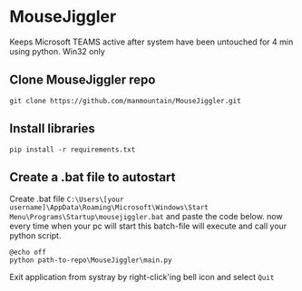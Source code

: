 # MouseJiggler

Keeps Microsoft TEAMS active after system have been untouched for 4 min using python. Win32 only

## Clone MouseJiggler repo
```
git clone https://github.com/manmountain/MouseJiggler.git
```

## Install libraries
```
pip install -r requirements.txt
```

## Create a .bat file to autostart
Create .bat file `C:\Users\[your username]\AppData\Roaming\Microsoft\Windows\Start Menu\Programs\Startup\mousejiggler.bat` and paste the code below. now every time when your pc will start this batch-file will execute and call your python script.

```
@echo off
python path-to-repo\MouseJiggler\main.py
```

Exit application from systray by right-click'ing bell icon and select `Quit`